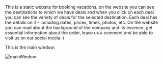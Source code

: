 This is a static website for booking vacations, on the website you can see the destinations to which we have deals and when you click on each deal you can see the variety of deals for the selected destination.
Each deal has the details on it - including dates, prices, times, photos, etc.
On the website you can read about the background of the company and its essence, get essential information about the order, leave us a comment and be able to visit us on our social media :)

This is the main window:


![mainWindow](https://github.com/SaraOshritYosian/EasyTrip/assets/92250796/07e66694-8973-4b45-8bd7-67ad0536f47f)
